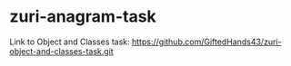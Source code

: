# zuri-anagram-task

Link to Object and Classes task: https://github.com/GiftedHands43/zuri-object-and-classes-task.git

